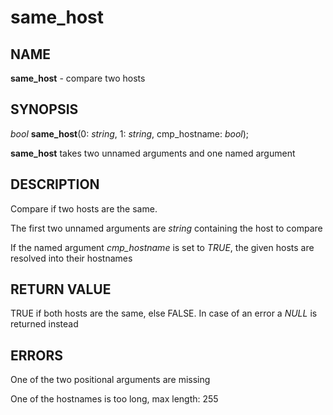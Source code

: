 # same_host

## NAME

**same_host** - compare two hosts

## SYNOPSIS

*bool* **same_host**(0: *string*, 1: *string*, cmp_hostname: *bool*);

**same_host** takes two unnamed arguments and one named argument

## DESCRIPTION

Compare if two hosts are the same.

The first two unnamed arguments are *string* containing the host to compare

If the named argument *cmp_hostname* is set to *TRUE*, the given hosts are resolved into their hostnames

## RETURN VALUE

TRUE if both hosts are the same, else FALSE. In case of an error a *NULL* is returned instead

## ERRORS

One of the two positional arguments are missing

One of the hostnames is too long, max length: 255
